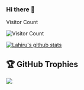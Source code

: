 ### Hi there 👋

Visitor Count

![Visitor Count](https://profile-counter.glitch.me/GDLMadushanka/count.svg)

[![Lahiru's github stats](https://github-readme-stats.vercel.app/api?username=GDLMadushanka&count_private=true&show_icons=true&theme=algolia)](https://github.com/GDLMadushanka/github-readme-stats)	

## 🏆 GitHub Trophies
![](https://github-profile-trophy.vercel.app/?username=GDLMadushanka&theme=dark&no-frame=false&no-bg=true&margin-w=4)
